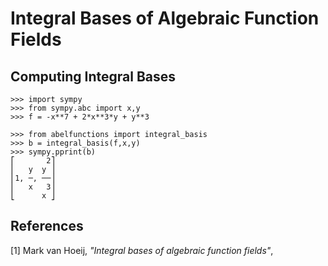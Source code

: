 Integral Bases of Algebraic Function Fields
===========================================


Computing Integral Bases
------------------------

    >>> import sympy
    >>> from sympy.abc import x,y
    >>> f = -x**7 + 2*x**3*y + y**3

    >>> from abelfunctions import integral_basis
    >>> b = integral_basis(f,x,y)
    >>> sympy.pprint(b)
    ⎡       2⎤
    ⎢   y  y ⎥
    ⎢1, ─, ──⎥
    ⎢   x   3⎥
    ⎣      x ⎦



References
----------

[1] Mark van Hoeij, *"Integral bases of algebraic function fields"*, 